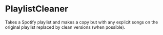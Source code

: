 # PlaylistCleaner
Takes a Spotify playlist and makes a copy but with any explicit songs on the original playlist replaced by clean versions (when possible). 
